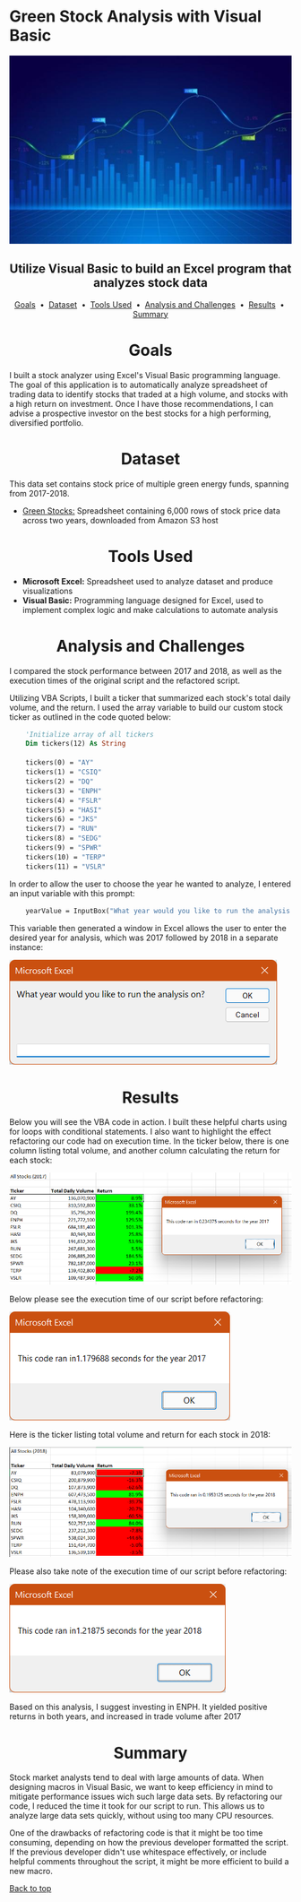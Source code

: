 # Green Stock Analysis with Visual Basic

<div align="center">
  <img src="images/stock_market.jpg">
</div>

## <div align="center">Utilize Visual Basic to build an Excel program that analyzes stock data</div>

<p align="center">
<a href="#goal">Goals</a> &nbsp;&bull;&nbsp;
<a href="#dataset">Dataset</a> &nbsp;&bull;&nbsp;
<a href="#tools-used">Tools Used</a> &nbsp;&bull;&nbsp;
<a href="#analysis-and-challenges">Analysis and Challenges</a> &nbsp;&bull;&nbsp;
<a href="#results">Results</a> &nbsp;&bull;&nbsp;
<a href="#summary">Summary</a>
</p>

# <div align="center">Goals</div>
I built a stock analyzer using Excel's Visual Basic programming language. The goal of this application is to automatically analyze spreadsheet of trading data to identify stocks that traded at a high volume, and stocks with a high return on investment. Once I have those recommendations, I can advise a prospective investor on the best stocks for a high performing, diversified portfolio.


# <div align="center">Dataset</div>
This data set contains stock price of multiple green energy funds, spanning from 2017-2018.

- [Green Stocks:](data/green_stocks.xlsx) Spreadsheet containing 6,000 rows of stock price data across two years, downloaded from Amazon S3 host

# <div align="center">Tools Used</div>
- **Microsoft Excel:** Spreadsheet used to analyze dataset and produce visualizations
- **Visual Basic:** Programming language designed for Excel, used to implement complex logic and make calculations to automate analysis


# <div align="center">Analysis and Challenges</div>
I compared the stock performance between 2017 and 2018, as well as the execution times of the original script and the refactored script.

Utilizing VBA Scripts, I built a ticker that summarized each stock's total daily volume, and the return. I used the array variable to build our custom stock ticker as outlined in the code quoted below:

```vb
    'Initialize array of all tickers
    Dim tickers(12) As String
    
    tickers(0) = "AY"
    tickers(1) = "CSIQ"
    tickers(2) = "DQ"
    tickers(3) = "ENPH"
    tickers(4) = "FSLR"
    tickers(5) = "HASI"
    tickers(6) = "JKS"
    tickers(7) = "RUN"
    tickers(8) = "SEDG"
    tickers(9) = "SPWR"
    tickers(10) = "TERP"
    tickers(11) = "VSLR"
```

In order to allow the user to choose the year he wanted to analyze, I entered an input variable with this prompt:

```vb
    yearValue = InputBox("What year would you like to run the analysis on?")
```
This variable then generated a window in Excel allows the user to enter the desired year for analysis, which was 2017 followed by 2018 in a separate instance:

![VBA Text Prompt](images/VBA_textprompt.png)

# <div align="center">Results</div>
Below you will see the VBA code in action. I built these helpful charts using for loops with conditional statements. I also want to highlight the effect refactoring our code had on execution time. In the ticker below, there is one column listing total volume, and another column calculating the return for each stock:

![2017 Stock Analysis](images/VBA_Analysis_2017.png)

Below please see the execution time of our script before refactoring:

![2017 Before Refactor](images/2017_Before_Refactor.png)

Here is the ticker listing total volume and return for each stock in 2018:

![2018 Stock Analysis](images/VBA_Analysis_2018.png)

Please also take note of the execution time of our script before refactoring:

![2018 Before Refactor](images/2018_Before_Refactor.png)

Based on this analysis, I suggest investing in ENPH. It yielded positive returns in both years, and increased in trade volume after 2017

# <div align="center">Summary</div>

Stock market analysts tend to deal with large amounts of data. When designing macros in Visual Basic, we want to keep efficiency in mind to mitigate performance issues wich such large data sets. By refactoring our code, I reduced the time it took for our script to run. This allows us to analyze large data sets quickly, without using too many CPU resources.

One of the drawbacks of refactoring code is that it might be too time consuming, depending on how the previous developer formatted the script. If the previous developer didn't use whitespace effectively, or include helpful comments throughout the script, it might be more efficient to build a new macro.

[Back to top](#project-name)






